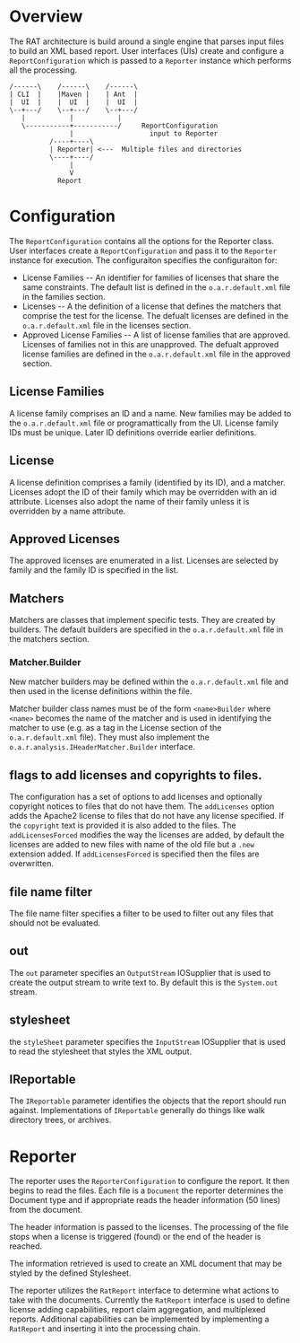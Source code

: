 # Overview

The RAT architecture is build around a single engine that parses input files to build an XML based report.  User interfaces (UIs) create and configure a `ReportConfiguration` which is passed to a `Reporter` instance which performs all the processing.

```
/------\    /------\    /------\
| CLI  |    |Maven |    | Ant  |
|  UI  |    |  UI  |    |  UI  |
\--+---/    \--+---/    \--+---/
   |           |           |
   \-----------+-----------/     ReportConfiguration
               |                   input to Reporter
          /----+----\
          | Reporter| <---  Multiple files and directories
          \----+----/
               |
               V
            Report

```

# Configuration

The `ReportConfiguration` contains all the options for the Reporter class.  User interfaces create a `ReportConfiguration` and pass it to the `Reporter` instance for execution. The configuraiton specifies the configuraiton for:

* License Families -- An identifier for families of licenses that share the same constraints.  The default list is defined in the `o.a.r.default.xml` file in the families section.
* Licenses -- A the definition of a license that defines the matchers that comprise the test for the license.  The defualt licenses are defined in the  `o.a.r.default.xml` file in the licenses section.
* Approved License Families -- A list of license families that are approved.  Licenses of families not in this are unapproved.  The defualt approved license families are defined in the  `o.a.r.default.xml` file in the approved section.

## License Families

A license family comprises an ID and a name.  New families may be added to the `o.a.r.default.xml` file or programattically from the UI.  License family IDs must be unique.  Later ID definitions override earlier definitions.

## License

A license definition comprises a family (identified by its ID), and a matcher.  Licenses adopt the ID of their family which may be overridden with an id attribute.  Licenses also adopt the name of their family unless it is overridden by a name attribute.

## Approved Licenses

The approved licenses are enumerated in a list.  Licenses are selected by family and the family ID is specified in the list.

## Matchers

Matchers are classes that implement specific tests.  They are created by builders.  The default builders are specified in the  `o.a.r.default.xml` file in the matchers section.

### Matcher.Builder

New matcher builders may be defined within the `o.a.r.default.xml` file and then used in the license definitions within the file.

Matcher builder class names must be of the form `<name>Builder` where `<name>` becomes the name of the matcher and is used in identifying the matcher to use (e.g. as a tag in the License section of the `o.a.r.default.xml` file).  They must also implement the `o.a.r.analysis.IHeaderMatcher.Builder` interface.

## flags to add licenses and copyrights to files.

The configuration has a set of options to add licenses and optionally copyright notices to files that do not have them.  The `addLicenses` option adds the Apache2 license to files that do not have any license specified.  If the `copyright` text is provided it is also added to the files.  The `addLicensesForced` modifies the way the licenses are added, by default the licenses are added to new files with name of the old file but a `.new` extension added.  If `addLicensesForced` is specified then the files are overwritten.

## file name filter

The file name filter specifies a filter to be used to filter out any files that should not be evaluated.

## out

The `out` parameter specifies an `OutputStream` IOSupplier that is used to create the output stream to write text to.  By default this is the `System.out` stream.

## stylesheet

the `styleSheet` parameter specifies the `InputStream` IOSupplier that is used to read the stylesheet that styles the XML output.

## IReportable

The `IReportable` parameter identifies the objects that the report should run against.  Implementations of `IReportable` generally do things like walk directory  trees, or archives.

# Reporter

The reporter uses the `ReporterConfiguration` to configure the report.  It then begins to read the files.  Each file is a `Document` the reporter determines the Document type and if appropriate reads the header information (50 lines) from the document.

The header information is passed to the licenses.  The processing of the file stops when a license is triggered (found) or the end of the header is reached.

The information retrieved is used to create an XML document that may be styled by the defined Stylesheet.

The reporter utilizes the `RatReport` interface to determine what actions to take with the documents.  Currently the `RatReport` interface is used to define license adding capabilities, report claim aggregation, and multiplexed reports.  Additional capabilities can be implemented by implementing a `RatReport` and inserting it into the processing chain.

